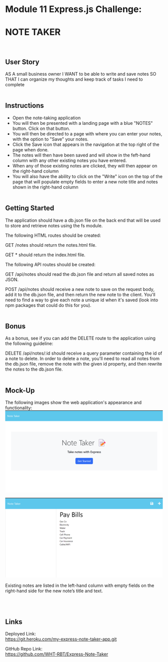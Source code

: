 # Module 11 Express.js Challenge: 
# NOTE TAKER
<br>

## User Story

AS A small business owner
I WANT to be able to write and save notes
SO THAT I can organize my thoughts and keep track of tasks I need to complete
<br><br>

## Instructions

- Open the note-taking application
- You will then be presented with a landing page with a blue  "NOTES" button. Click on that button.
- You will then be directed to a page with where you can enter your notes, with the option to "Save" your notes.
- Click the Save icon that appears in the navigation at the top right of the page when done.
- The notes will then have been saved and will show in the feft-hand column with any other existing notes you have entered.
- When any of those existing notes are clicked, they will then appear on the right-hand column
- You will also have the ability to click on the "Write" icon on the top of the page that will populate empty fields to enter a new note title and  notes shown in the right-hand column
<br><br>
## Getting Started
The application should have a db.json file on the back end that will be used to store and retrieve notes using the fs module.

The following HTML routes should be created:

GET /notes should return the notes.html file.

GET * should return the index.html file.

The following API routes should be created:

GET /api/notes should read the db.json file and return all saved notes as JSON.

POST /api/notes should receive a new note to save on the request body, add it to the db.json file, and then return the new note to the client. You'll need to find a way to give each note a unique id when it's saved (look into npm packages that could do this for you).
<br><br>
## Bonus
As a bonus, see if you can add the DELETE route to the application using the following guideline:

DELETE /api/notes/:id should receive a query parameter containing the id of a note to delete. In order to delete a note, you'll need to read all notes from the db.json file, remove the note with the given id property, and then rewrite the notes to the db.json file.
<br><br>
## Mock-Up
The following images show the web application's appearance and functionality:
![Landing Page](<Develop/public/assets/images/landing page.png>)

![Notes Page](<Develop/public/assets/images/Note Page.png>)

Existing notes are listed in the left-hand column with empty fields on the right-hand side for the new note’s title and text.

<br><br>
## Links

Deployed Link: <br>
     https://git.heroku.com/my-express-note-taker-app.git


GitHub Repo Link: <br>
     https://github.com/WHT-RBT/Express-Note-Taker
